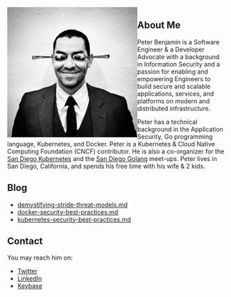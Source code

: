 <img src="profile.jpg" alt="Profile photo" width="300" align="left" />

## About Me

Peter Benjamin is a Software Engineer & a Developer Advocate with a background in Information Security and a passion for enabling and empowering Engineers to build secure and scalable applications, services, and platforms on modern and distributed infrastructure.

Peter has a technical background in the Application Security, Go programming language, Kubernetes, and Docker. Peter is a Kubernetes & Cloud Native Computing Foundation (CNCF) contributor. He is also a co-organizer for the [San Diego Kubernetes](https://www.meetup.com/San-Diego-Kubernetes-Meetup/) and the [San Diego Golang](https://www.meetup.com/sdgophers/) meet-ups. Peter lives in San Diego, California, and spends his free time with his wife & 2 kids.

## Blog

- [demystifying-stride-threat-models.md](blog/demystifying-stride-threat-models.md)
- [docker-security-best-practices.md](blog/docker-security-best-practices.md)
- [kubernetes-security-best-practices.md](blog/kubernetes-security-best-practices.md)

## Contact

You may reach him on:

- [Twitter](https://twitter.com/petermbenjamin)
- [LinkedIn](https://linkedin.com/in/pmbenjamin)
- [Keybase](https://keybase.io/pbenj)
